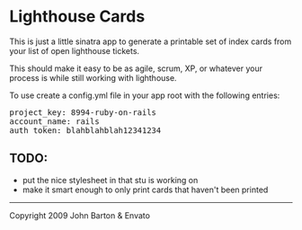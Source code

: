 Lighthouse Cards
===

This is just a little sinatra app to generate a printable set of index cards from your list of open lighthouse tickets.

This should make it easy to be as agile, scrum, XP, or whatever your process is while still working with lighthouse.

To use create a config.yml file in your app root with the following entries:

<pre>
project_key: 8994-ruby-on-rails
account_name: rails
auth_token: blahblahblah12341234
</pre>

TODO:
---
  * put the nice stylesheet in that stu is working on
  * make it smart enough to only print cards that haven't been printed
  
---

Copyright 2009 John Barton & Envato
